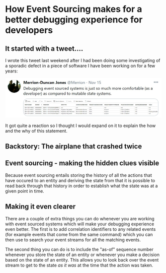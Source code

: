 # How Event Sourcing makes for a better debugging experience for developers

## It started with a tweet....

I wrote this tweet last weekend after I had been doing some investigating of a sporadic defect in a piece of software I have been working on for a few years: 

![](../tweet-sourcing.jpg)

It got quite a reaction so I thought I would expand on it to explain the how and the why of this statement.

## Backstory: The airplane that crashed twice

## Event sourcing - making the hidden clues visible

Because event sourcing entails storing the history of all the actions that have occured to an entity and deriving the state from that it is possible to read back through that history in order to establish what the state was at a given point in time.  

## Making it even clearer

There are a couple of extra things you can do whenever you are working with event sourced systems which will make your debugging experience even better.  The first is to add correlation identifiers to any related events (for example events that come from the same command) which you can then use to search your event streams for all the matching events.

The second thing you can do is to include the "as-of" sequence number whenever you store the state of an entity or whenever you make a decision based on the state of an entity.  This allows you to look back over the event stream to get to the state _as it was_ at the time that the action was taken.
